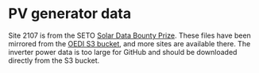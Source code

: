 # PV generator data

Site 2107 is from the SETO [Solar Data Bounty Prize](https://www.herox.com/solardatabounty/update/6264). These files have been mirrored from the [OEDI S3 bucket](https://data.openei.org/s3_viewer?bucket=oedi-data-lake&prefix=pvdaq%2F2023-solar-data-prize%2F), and more sites are available there. The inverter power data is too large for GitHub and should be downloaded directly from the S3 bucket.